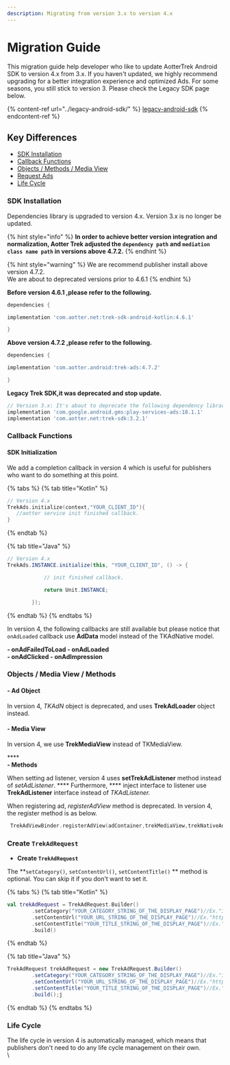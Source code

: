 ```yaml
---
description: Migrating from version 3.x to version 4.x
---
```


# Migration Guide

This migration guide help developer who like to update AotterTrek Android SDK to version 4.x from 3.x. If you haven't updated, we highly recommend upgrading for a better integration experience and optimized Ads.  For some seasons, you still stick to version 3. Please check the Legacy SDK page below.

{% content-ref url="../legacy-android-sdk/" %}
[legacy-android-sdk](../legacy-android-sdk/)
{% endcontent-ref %}

## Key Differences

* [SDK Installation](migration-guide.md#install-sdk)
* [Callback Functions](migration-guide.md#initialization-sdk)
* [Objects / Methods / Media View](migration-guide.md#objects-media-view-methods)
* [Request Ads](migration-guide.md#ad-object-listener)
* [Life Cycle](migration-guide.md#lifecycle)

### SDK Installation <a href="#install-sdk" id="install-sdk"></a>

Dependencies library is upgraded to version 4.x. Version 3.x is no longer be updated.

{% hint style="info" %}
**In order to achieve better version integration and normalization, Aotter Trek adjusted the `dependency path` and `mediation class name path` in versions above 4.7.2.**
{% endhint %}

{% hint style="warning" %}
We are recommend publisher install above version 4.7.2.\
We are about to deprecated versions prior to 4.6.1
{% endhint %}

**Before version 4.6.1 ,please refer to the following.**

```groovy
dependencies {

implementation 'com.aotter.net:trek-sdk-android-kotlin:4.6.1'

}
```

**Above version 4.7.2 ,please refer to the following.**

```groovy
dependencies {

implementation 'com.aotter.android:trek-ads:4.7.2'

}
```

**Legacy Trek SDK,it was  deprecated and stop update.**

```groovy
// Version 3.x: It's about to deprecate the following dependency library
implementation 'com.google.android.gms:play-services-ads:18.1.1'
implementation 'com.aotter.net:trek-sdk:3.2.1'
```

### Callback Functions <a href="#initialization-sdk" id="initialization-sdk"></a>

#### SDK Initialization&#x20;

We add a completion callback in version 4 which is useful for publishers who want to do something at this point.

{% tabs %}
{% tab title="Kotlin" %}
```kotlin
// Version 4.x
TrekAds.initialize(context,"YOUR_CLIENT_ID"){
   //aotter service init finished callback.
}
```
{% endtab %}

{% tab title="Java" %}
```java
// Version 4.x
TrekAds.INSTANCE.initialize(this, "YOUR_CLIENT_ID", () -> {

            // init finished callback.

            return Unit.INSTANCE;

        });
```
{% endtab %}
{% endtabs %}

In version 4, the following callbacks are still available but please notice that `onAdLoaded` callback use **AdData** model instead of the TKAdNative model.

**- onAdFailedToLoad                        - onAdLoaded**\
**- onAdClicked                                    - onAdImpression**

### Objects / Media View / Methods

#### - Ad Object

In version 4, _TKAdN_ object is deprecated, and uses **TrekAdLoader** object instead.

#### - Media View

In version 4, we use **TrekMediaView** instead of TKMediaView.

****\
**- Methods**

When setting ad listener, version 4 uses **setTrekAdListener** method instead of _setAdListener_. **** Furthermore, **** inject interface to listener use **TrekAdListener** interface instead of _TKAdListener._

When registering ad, _registerAdView_ method is deprecated. In version 4, the register method is as below.

```kotlin
 TrekAdViewBinder.registerAdView(adContainer,trekMediaView,trekNativeAd)
```

### Create `TrekAdRequest`&#x20;

* **Create `TrekAdRequest`**

The **`setCategory()`, `setContentUrl()`, `setContentTitle()` ** method is optional. You can skip it if you don't want to set it.

{% tabs %}
{% tab title="Kotlin" %}
```kotlin
val trekAdRequest = TrekAdRequest.Builder()
        .setCategory("YOUR_CATEGORY_STRING_OF_THE_DISPLAY_PAGE")//Ex."3C"
        .setContentUrl("YOUR_URL_STRING_OF_THE_DISPLAY_PAGE")//Ex."https://agirls.aotter.net/"
        .setContentTitle("YOUR_TITLE_STRING_OF_THE_DISPLAY_PAGE")//Ex."電獺少女"
        .build()
```
{% endtab %}

{% tab title="Java" %}
```java
TrekAdRequest trekAdRequest = new TrekAdRequest.Builder()
        .setCategory("YOUR_CATEGORY_STRING_OF_THE_DISPLAY_PAGE")//Ex."3C"
        .setContentUrl("YOUR_URL_STRING_OF_THE_DISPLAY_PAGE")//Ex."https://agirls.aotter.net/"
        .setContentTitle("YOUR_TITLE_STRING_OF_THE_DISPLAY_PAGE")//Ex."電獺少女"
        .build();j
```
{% endtab %}
{% endtabs %}

### Life Cycle <a href="#lifecycle" id="lifecycle"></a>

The life cycle in version 4 is automatically managed, which means that publishers don't need to do any life cycle management on their own.[\
](https://app.gitbook.com/@a173200488/s/aotter-trek-sdk-document/)\
